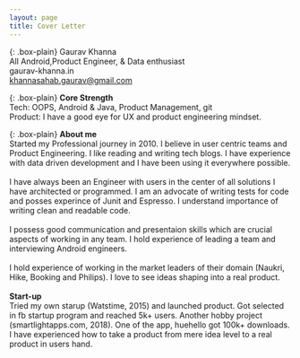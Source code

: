 ```yaml
---
layout: page
title: Cover Letter
---
```


{: .box-plain}
Gaurav Khanna <br/> All Android,Product Engineer, & Data enthusiast <br/> gaurav-khanna.in <br/> khannasahab.gaurav@gmail.com

{: .box-plain}
**Core Strength**<br/> Tech: OOPS, Android & Java, Product Management, git<br/>Product: I have a good eye for UX and product engineering mindset.

{: .box-plain}
**About me**<br/>Started my Professional journey in 2010. I believe in user centric teams and Product Engineering. I like reading and writing tech blogs. I have experience with data driven development and I have been using it everywhere possible.<br/><br/>
 I have always been an Engineer with users in the center of all solutions I have architected or programmed. I am an advocate of writing tests for code and posses experince of Junit and Espresso. I understand importance of writing clean and readable code.
<br/><br/>
I possess good communication and presentaion skills which are crucial aspects of working in any team. I hold experience of leading a team and interviewing Android engineers.<br/><br/>I hold experience of working in the market leaders of their domain (Naukri, Hike, Booking and Philips). I love to see ideas shaping into a real product.<br/><br/> **Start-up**<br/>Tried my own starup (Watstime, 2015) and launched product. Got selected in fb startup program and reached 5k+ users. Another hobby project (smartlightapps.com, 2018). One of the app, huehello got 100k+ downloads.<br/>I have experienced how to take a product from mere idea level to a real product in users hand. 


